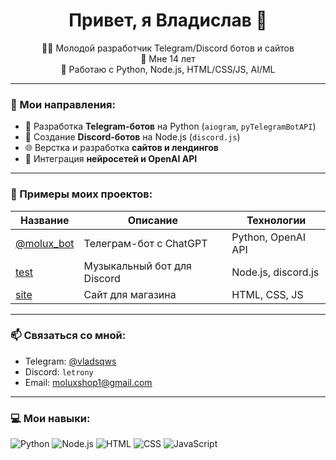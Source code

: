 <h1 align="center">Привет, я Владислав 👋</h1>

<p align="center">
  🧑‍💻 Молодой разработчик Telegram/Discord ботов и сайтов <br/>
  📍 Мне 14 лет <br/>
  💼 Работаю с Python, Node.js, HTML/CSS/JS, AI/ML
</p>

---

### 🚀 Мои направления:

- 🤖 Разработка **Telegram-ботов** на Python (`aiogram`, `pyTelegramBotAPI`)
- 🤖 Создание **Discord-ботов** на Node.js (`discord.js`)
- 🌐 Верстка и разработка **сайтов и лендингов**
- 🧠 Интеграция **нейросетей и OpenAI API**

---

### 🧩 Примеры моих проектов:

| Название | Описание | Технологии |
|----------|----------|-------------|
| [@molux_bot](https://t.me/molux_bot) | Телеграм-бот с ChatGPT | Python, OpenAI API |
| [test](https://github.com/molux/test) | Музыкальный бот для Discord | Node.js, discord.js |
| [site](https://molux.pythonanywhere.com/) | Сайт для магазина | HTML, CSS, JS |

---

### 📫 Связаться со мной:

- Telegram: [@vladsqws](https://t.me/@ladsqws)
- Discord: `letrony`
- Email: moluxshop1@gmail.com

---

### 💻 Мои навыки:

![Python](https://img.shields.io/badge/-Python-3776AB?logo=python&logoColor=white&style=for-the-badge)
![Node.js](https://img.shields.io/badge/-Node.js-339933?logo=node.js&logoColor=white&style=for-the-badge)
![HTML](https://img.shields.io/badge/-HTML5-E34F26?logo=html5&logoColor=white&style=for-the-badge)
![CSS](https://img.shields.io/badge/-CSS3-1572B6?logo=css3&logoColor=white&style=for-the-badge)
![JavaScript](https://img.shields.io/badge/-JavaScript-F7DF1E?logo=javascript&logoColor=black&style=for-the-badge)
